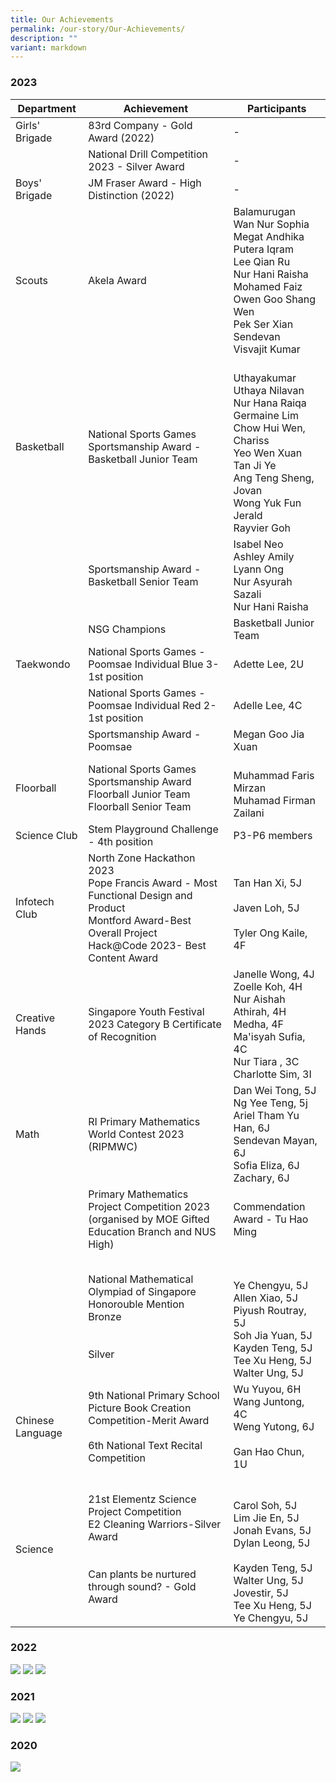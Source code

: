 ```yaml
---
title: Our Achievements
permalink: /our-story/Our-Achievements/
description: ""
variant: markdown
---
```

### **2023**

| Department | Achievement | Participants |
| -------- | -------- | -------- |
| Girls' Brigade     | 83rd Company - Gold Award (2022)  |-      |
|   | National Drill Competition 2023 - Silver Award     |-      |
Boys' Brigade | JM Fraser Award - High Distinction (2022)     | -      |
Scouts |Akela Award|Balamurugan <br> Wan Nur Sophia <br> Megat Andhika <br> Putera Iqram<br> Lee Qian Ru <br> Nur Hani Raisha <br> Mohamed Faiz <br> Owen Goo Shang Wen <br>Pek Ser Xian <br> Sendevan <br> Visvajit Kumar 
Basketball | National Sports Games <br>Sportsmanship Award -  Basketball Junior Team   | <br> Uthayakumar Uthaya Nilavan <br>Nur Hana Raiqa <br>Germaine Lim <br>Chow Hui Wen, Chariss <br> Yeo Wen Xuan <br> Tan Ji Ye <br> Ang Teng Sheng, Jovan <br> Wong Yuk Fun Jerald <br> Rayvier Goh<br> |
||Sportsmanship Award - Basketball Senior Team|Isabel Neo<br> Ashley Amily <br> Lyann Ong <br> Nur Asyurah Sazali <br> Nur Hani Raisha |
||NSG Champions |Basketball Junior Team 
Taekwondo | National Sports Games - Poomsae Individual Blue 3- 1st position      | Adette Lee, 2U|
| | National Sports Games - Poomsae Individual Red 2-1st position  | Adelle Lee, 4C| 
||Sportsmanship Award - Poomsae|Megan Goo Jia Xuan|
Floorball |National Sports Games Sportsmanship Award <br> Floorball Junior Team <br> Floorball Senior Team |<br> Muhammad Faris Mirzan <br>Muhamad Firman Zailani
|Science Club| Stem Playground Challenge - 4th position|P3-P6 members
|Infotech Club|North Zone Hackathon 2023<br>Pope Francis Award  - Most Functional Design and Product<br>Montford Award-Best Overall Project<br>Hack@Code 2023- Best Content Award |<br>Tan Han Xi, 5J<br><br>Javen Loh, 5J<br><br>Tyler Ong Kaile, 4F
|Creative Hands |Singapore Youth Festival 2023 Category B Certificate of Recognition|Janelle Wong, 4J<br>Zoelle Koh, 4H<br>Nur Aishah Athirah, 4H<br>Medha, 4F<br>Ma'isyah Sufia, 4C<br>Nur Tiara , 3C<br>Charlotte Sim, 3I 
|Math|RI Primary Mathematics World Contest 2023 (RIPMWC) | Dan Wei Tong, 5J<br>Ng Yee  Teng, 5j<br>Ariel Tham Yu Han, 6J<br>Sendevan Mayan, 6J<br> Sofia Eliza, 6J<br>Zachary, 6J
||Primary Mathematics Project Competition 2023 (organised by MOE Gifted Education Branch and NUS High) |Commendation Award - Tu Hao Ming
||National Mathematical Olympiad of Singapore<br>Honorouble Mention<br>Bronze <br><br><br>Silver|<br><br>Ye Chengyu, 5J<br>Allen Xiao, 5J<br>Piyush Routray, 5J<br>Soh Jia Yuan, 5J<br>Kayden Teng, 5J<br>Tee Xu Heng, 5J<br>Walter Ung, 5J
|Chinese Language|9th National Primary School Picture Book Creation Competition-Merit Award<br><br>6th National Text Recital Competition |Wu Yuyou, 6H<br>Wang Juntong, 4C<br>Weng Yutong, 6J<br><br>Gan Hao Chun, 1U
|Science |21st Elementz Science Project Competition <br> E2 Cleaning Warriors-Silver Award<br><br><br>Can plants be nurtured through sound? - Gold Award  |<br><br>Carol Soh, 5J<br>Lim Jie En, 5J<br>Jonah Evans, 5J<br>Dylan Leong, 5J<br><br>Kayden Teng, 5J<br>Walter Ung, 5J<br>Jovestir, 5J<br> Tee Xu Heng, 5J<br>Ye Chengyu, 5J



### **2022**

![](/images/Our%20Story/Our%20Achievements/pic1.png)
![](/images/Our%20Story/Our%20Achievements/S1NEW.png)
![](/images/Our%20Story/Our%20Achievements/S2NEW.png)


### **2021**

![](/images/Our%20Story/Our%20Achievements/pic3.png)
![](/images/Our%20Story/Our%20Achievements/pic4.png)
![](/images/Our%20Story/Our%20Achievements/pic5.png)

### **2020**

![](/images/Our%20Story/Our%20Achievements/pic6.png)